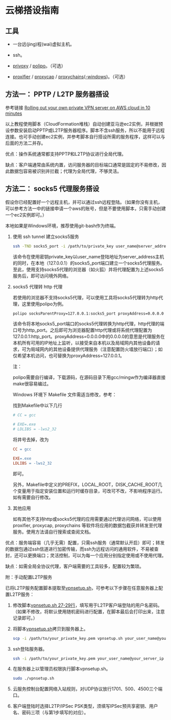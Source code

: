 # 云梯搭设指南

## 工具

- 一台远(jing)程(wai)虚拟主机。

- ssh。

- [privoxy](https://www.privoxy.org) / [polipo](https://github.com/jech/polipo.git)。（可选）

- [proxifier](https://proxifier.soft32.com) / [proxycap](http://www.proxycap.com) / [proxychains](https://github.com/haad/proxychains)([-windows](https://github.com/shunf4/proxychains-windows.git))。（可选）

## 方法一： PPTP / L2TP 服务器搭设

参考链接 [Rolling out your own private VPN server on AWS cloud in 10 minutes](https://github.com/webdigi/AWS-VPN-Server-Setup)

以上教程使用脚本（CloudFormation堆栈）自动创建亚马逊ec2实例，并根据预设参数安装启动PPTP或L2TP服务器程序。脚本不含ssh服务，所以不能用于远程连接。也可手动创建ec2实例，并参考脚本自行搭设所需的服务程序，这样可以与后面的方法二并存。

优点：操作系统通常都支持PPTP和L2TP协议进行全局代理。

缺点：客户端通常由系统内置，访问服务器的目标端口通常是固定的不易修改，因此数据包容易被识别并拦截；代理为全局代理，不够灵活。

## 方法二： socks5 代理服务搭设

假设你已经配置好一个远程主机，并可以通过ssh远程登陆。（如果你没有主机，可以参考方法一中的链接申请一个aws的账号，但是不要使用脚本，只需手动创建一个ec2实例即可。）

本地如果是Windows环境，推荐使用git-bash作为终端。

1. 使用 ssh tunnel 建立socks5服务

    ```sh
    ssh -TND socks5_port -i /path/to/private_key user_name@server_address
    ```

    该命令在使用密钥private_key以user_name登陆地址为server_address主机的同时，在本地（127.0.0.1）的socks5_port端口建立一个socks5代理服务。至此，使用支持socks5代理的浏览器（如火狐）并将代理配置为上述socks5服务后，即可访问境外网络。

1. socks5 代理转 http 代理

    若使用的浏览器不支持socks5代理，可以使用工具将socks5代理转为http代理，这里使用polipo为例。

    ```sh
    polipo socksParentProxy=127.0.0.1:socks5_port proxyAddress=0.0.0.0 proxyPort=http_port
    ```

    该命令将本地socks5_port端口的socks5代理转换为http代理，http代理的端口号为http_port。之后即可为浏览器配置http代理或将系统代理配置为127.0.0.1:http_port。proxyAddress=0.0.0.0中的0.0.0.0的意思是代理服务在本机所有可用的IP地址上监听，以接受来自本机以及局域网内其他设备的请求，可为局域网内的其他设备提供代理服务（注意配置防火墙放行端口）；如仅希望本机访问，也可替换为proxyAddress=127.0.0.1。

    注：

    polipo需要自行编译，下载源码，在源码目录下用gcc/mingw作为编译器直接make很容易编过。

    Windows 环境下 Makefile 文件需适当修改，参考：

    找到Makefile中以下几行

    ```Makefile
    # CC = gcc

    # EXE=.exe
    # LDLIBS = -lws2_32
    ```

    将井号去掉，改为

    ```Makefile
    CC = gcc

    EXE=.exe
    LDLIBS = -lws2_32
    ```

    即可。

    另外，Makefile中定义的PREFIX，LOCAL_ROOT，DISK_CACHE_ROOT几个变量用于指定安装位置和运行时缓存目录，可改可不改，不影响程序运行。如有需要自行修改。

1. 其他应用

    如有其他不支持http或socks5代理的应用需要通过代理访问网络，可以使用 proxifier, proxycap, proxychains 等软件将应用的数据包截获并转发至代理服务。使用方法请自行搜索或查阅文档。

优点：服务端容易（几乎无需）配置，只需ssh服务（通常默认开启）即可；转发的数据包通过ssh信道进行加密传输，而ssh为远程访问的通用软件，不易被查封，还可以更换端口；灵活控制，可以为每一个应用分别指定使用或不使用代理。

缺点：如需全局全协议代理，客户端需要的工具较多，配置较为繁琐。

附：手动配置L2TP服务

已将L2TP服务配置脚本提取至[vpnsetup.sh](/vpnsetup.sh)，可参考以下步骤在任意服务器上配置L2TP服务：

1. 修改脚本[vpnsetup.sh 27-29行](/vpnsetup.sh#L22)，填写用于L2TP客户端登陆的用户名密码。（如果不修改，将默认使用随机密码进行配置，在脚本最后会打印出来，注意记录即可。）

1. 将脚本[vpnsetup.sh](/vpnsetup.sh)拷贝到服务器上。

    ```sh
    scp -i /path/to/your_private_key.pem vpnsetup.sh your_user_name@your_server_ip:~/
    ```

1. ssh登陆服务器。

    ```sh
    ssh -i /path/to/your_private_key.pem your_user_name@your_server_ip
    ```

1. 在服务器上以管理员权限执行脚本vpnsetup.sh。

    ```sh
    sudo ./vpnsetup.sh
    ```

1. 云服务控制台配置网络入站规则，对UDP协议放行1701、500、4500三个端口。

1. 客户端登陆时选择L2TP/IPSec PSK类型，须填写IPSec预共享密钥、用户名、密码三项（与第1步填写的对应）。
